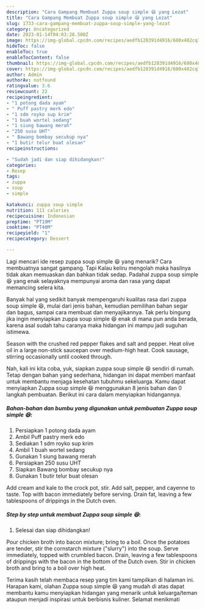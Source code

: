 ```yaml
---
description: "Cara Gampang Membuat Zuppa soup simple 😆 yang Lezat"
title: "Cara Gampang Membuat Zuppa soup simple 😆 yang Lezat"
slug: 1733-cara-gampang-membuat-zuppa-soup-simple-yang-lezat
category: Uncategorized
date: 2023-01-14T04:03:28.500Z
image: https://img-global.cpcdn.com/recipes/aedfb128391d4916/680x482cq70/zuppa-soup-simple-foto-resep-utama.jpg
hideToc: false
enableToc: true
enableTocContent: false
thumbnail: https://img-global.cpcdn.com/recipes/aedfb128391d4916/680x482cq70/zuppa-soup-simple-foto-resep-utama.jpg
cover: https://img-global.cpcdn.com/recipes/aedfb128391d4916/680x482cq70/zuppa-soup-simple-foto-resep-utama.jpg
author: Admin
authorAv: notfound
ratingvalue: 3.6
reviewcount: 22
recipeingredient:
- "1 potong dada ayam"
- " Puff pastry merk edo"
- "1 sdm royko sup krim"
- "1 buah wortel sedang"
- "1 siung bawang merah"
- "250 susu UHT"
- " Bawang bombay secukup nya"
- "1 butir telur buat olesan"
recipeinstructions:

- "Sudah jadi dan siap dihidangkan!"
categories:
- Resep
tags:
- zuppa
- soup
- simple

katakunci: zuppa soup simple 
nutrition: 111 calories
recipecuisine: Indonesian
preptime: "PT19M"
cooktime: "PT40M"
recipeyield: "1"
recipecategory: Dessert

---
```



Lagi mencari ide resep zuppa soup simple 😆 yang menarik? Cara membuatnya sangat gampang. Tapi Kalau keliru mengolah maka hasilnya tidak akan memuaskan dan bahkan tidak sedap. Padahal zuppa soup simple 😆 yang enak selayaknya mempunyai aroma dan rasa yang dapat memancing selera kita.


Banyak hal yang sedikit banyak mempengaruhi kualitas rasa dari zuppa soup simple 😆, mulai dari jenis bahan, kemudian pemilihan bahan segar dan bagus, sampai cara membuat dan menyajikannya. Tak perlu bingung jika ingin menyiapkan zuppa soup simple 😆 enak di mana pun anda berada, karena asal sudah tahu caranya maka hidangan ini mampu jadi suguhan istimewa.

Season with the crushed red pepper flakes and salt and pepper. Heat olive oil in a large non-stick saucepan over medium-high heat. Cook sausage, stirring occasionally until cooked through.


Nah, kali ini kita coba, yuk, siapkan zuppa soup simple 😆 sendiri di rumah. Tetap dengan bahan yang sederhana, hidangan ini dapat memberi manfaat untuk membantu menjaga kesehatan tubuhmu sekeluarga. Kamu dapat menyiapkan Zuppa soup simple 😆 menggunakan 8 jenis bahan dan 0 langkah pembuatan. Berikut ini cara dalam menyiapkan hidangannya.

<!--inarticleads1-->

##### Bahan-bahan dan bumbu yang digunakan untuk pembuatan Zuppa soup simple 😆:

1. Persiapkan 1 potong dada ayam
1. Ambil  Puff pastry merk edo
1. Sediakan 1 sdm royko sup krim
1. Ambil 1 buah wortel sedang
1. Gunakan 1 siung bawang merah
1. Persiapkan 250 susu UHT
1. Siapkan  Bawang bombay secukup nya
1. Gunakan 1 butir telur buat olesan


Add cream and kale to the crock pot, stir. Add salt, pepper, and cayenne to taste. Top with bacon immediately before serving. Drain fat, leaving a few tablespoons of drippings in the Dutch oven. 

<!--inarticleads2-->

##### Step by step untuk membuat Zuppa soup simple 😆:


1. Selesai dan siap dihidangkan!

Pour chicken broth into bacon mixture; bring to a boil. Once the potatoes are tender, stir the cornstarch mixture (&#34;slurry&#34;) into the soup. Serve immediately, topped with crumbled bacon. Drain, leaving a few tablespoons of drippings with the bacon in the bottom of the Dutch oven. Stir in chicken broth and bring to a boil over high heat. 

Terima kasih telah membaca resep yang tim kami tampilkan di halaman ini. Harapan kami, olahan Zuppa soup simple 😆 yang mudah di atas dapat membantu kamu menyiapkan hidangan yang menarik untuk keluarga/teman ataupun menjadi inspirasi untuk berbisnis kuliner. Selamat menikmati
